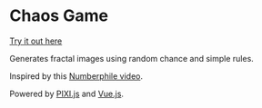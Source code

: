 # Chaos Game

[Try it out here](https://alexoro412.github.io/chaosGame/)

Generates fractal images using random chance and simple rules.

Inspired by this [Numberphile video](https://www.youtube.com/watch?v=kbKtFN72Lfs).

Powered by [PIXI.js](http://www.pixijs.com/) and [Vue.js](https://vuejs.org/).
